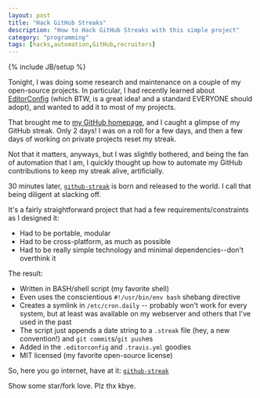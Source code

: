 ```yaml
---
layout: post
title: "Hack GitHub Streaks"
description: "How to Hack GitHub Streaks with this simple project"
category: "programming"
tags: [hacks,automation,GitHub,recruiters]
---
```

{% include JB/setup %}

Tonight, I was doing some research and maintenance on a couple of my open-source projects. In particular, I had recently learned about [EditorConfig](http://editorconfig.org/) (which BTW, is a great idea! and a standard EVERYONE should adopt), and wanted to add it to most of my projects.

That brought me to [my GitHub homepage](https://github.com/jontsai), and I caught a glimpse of my GitHub streak. Only 2 days! I was on a roll for a few days, and then a few days of working on private projects reset my streak.

Not that it matters, anyways, but I was slightly bothered, and being the fan of automation that I am, I quickly thought up how to automate my GitHub contributions to keep my streak alive, artificially.

30 minutes later, [`github-streak`](https://github.com/jontsai/github-streak) is born and released to the world. I call that being diligent at slacking off.

It's a fairly straightforward project that had a few requirements/constraints as I designed it:

- Had to be portable, modular
- Had to be cross-platform, as much as possible
- Had to be really simple technology and minimal dependencies--don't overthink it

The result:

- Written in BASH/shell script (my favorite shell)
- Even uses the conscientious `#!/usr/bin/env bash` shebang directive
- Creates a symlink in `/etc/cron.daily` -- probably won't work for every system, but at least was available on my webserver and others that I've used in the past
- The script just appends a date string to a `.streak` file (hey, a new convention!) and `git commit`s/`git push`es
- Added in the `.editorconfig` and `.travis.yml` goodies
- MIT licensed (my favorite open-source license)

So, here you go internet, have at it: [`github-streak`](https://github.com/jontsai/github-streak)

Show some star/fork love. Plz thx kbye.
